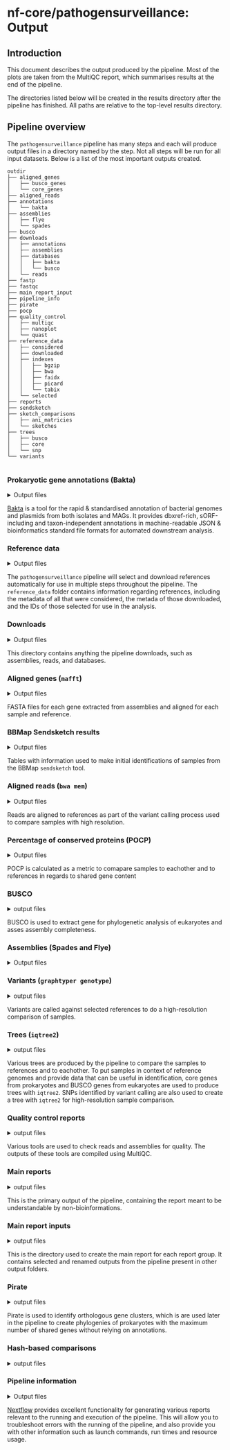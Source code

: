 # nf-core/pathogensurveillance: Output

## Introduction

This document describes the output produced by the pipeline. Most of the plots are taken from the MultiQC report, which summarises results at the end of the pipeline.

The directories listed below will be created in the results directory after the pipeline has finished. All paths are relative to the top-level results directory.

<!-- TODO nf-core: Write this documentation describing your workflow's output -->

## Pipeline overview

The `pathogensurveillance` pipeline has many steps and each will produce output files in a directory named by the step.
Not all steps will be run for all input datasets.
Below is a list of the most important outputs created.

```
outdir
├── aligned_genes
│   ├── busco_genes
│   └── core_genes
├── aligned_reads
├── annotations
│   └── bakta
├── assemblies
│   ├── flye
│   └── spades
├── busco
├── downloads
│   ├── annotations
│   ├── assemblies
│   ├── databases
│   │   ├── bakta
│   │   └── busco
│   └── reads
├── fastp
├── fastqc
├── main_report_input
├── pipeline_info
├── pirate
├── pocp
├── quality_control
│   ├── multiqc
│   ├── nanoplot
│   └── quast
├── reference_data
│   ├── considered
│   ├── downloaded
│   ├── indexes
│   │   ├── bgzip
│   │   ├── bwa
│   │   ├── faidx
│   │   ├── picard
│   │   └── tabix
│   └── selected
├── reports
├── sendsketch
├── sketch_comparisons
│   ├── ani_matricies
│   └── sketches
├── trees
│   ├── busco
│   ├── core
│   └── snp
└── variants
```
```
```


### Prokaryotic gene annotations (Bakta)

<details markdown="1">
<summary>Output files</summary>

- `annotations/bakta/`
  - `<samplename>.gff3`: annotations & sequences in GFF3 format
  - `<samplename>.gbff`: annotations & sequences in (multi) GenBank format
  - `<samplename>.ffn`: feature nucleotide sequences as FASTA
  - `<samplename>.fna`: replicon/contig DNA sequences as FASTA
  - `<samplename>.embl`: annotations & sequences in (multi) EMBL format
  - `<samplename>.faa`: CDS/sORF amino acid sequences as FASTA
  - `<samplename>_hypothetical.faa`: further information on hypothetical protein CDS as simple human readble tab separated values
  - `<samplename>_hypothetical.tsv`: hypothetical protein CDS amino acid sequences as FASTA
  - `<samplename>.tsv`: annotations as simple human readble TSV
  - `<samplename>.txt`: summary in TXT format

> Descriptions taken from the [Bakta documentation](https://github.com/oschwengers/bakta#output).

</details>

[Bakta](https://github.com/oschwengers/bakta) is a tool for the rapid & standardised annotation of bacterial genomes and plasmids from both isolates and MAGs. It provides dbxref-rich, sORF-including and taxon-independent annotations in machine-readable JSON & bioinformatics standard file formats for automated downstream analysis.


### Reference data

<details markdown="1">
<summary>Output files</summary>

- `reference_data/`
  - `considered/`
    - `<family>.json`: The metadata downloaded from the NCBI assembly database for all references considered
    - `<family>.tsv`: Select information from the above JSON file converted to a table
  - `downloaded/`
    - `<sample_id>.tsv`: The metadata for references selected for download
  - `selected/`
    - `<report group>_mapping_references.tsv`: The IDs of references used to align reads to during variant calling
    - `<report group>_core_references.tsv`: The IDs of references used to provide context in core gene phylogenies
    - `<report group>_busco_references.tsv`:  The IDs of references used to provide context in BUSCO gene phylogenies
  - `indexes/`
    - `bwa/`
      - `<Refernce ID>_bwa`: Index files used to align reads to references with `bwa mem`
    - `tabix/`
      - `<Report ID>_<Reference ID>.vcf.gz.tbi`: Index files created by `tabix`, which is part of samtools
    - `bgzip/`
      - `<Reference ID>.fasta.gz.gzi`: Index files created by `bgzip`, which is part of samtools
    - `faidx`:
      - `<Reference ID>.fasta.gz.fai`: Index files created by `faidx`, which is part of samtools
      - `<Reference ID>.fasta.gz.gzi`: Index files created by `faidx`, which is part of samtools
    - `picard`:
      - `<Reference ID>.fasta.dict`: Index files created by `picard CreateSequenceDictionary`.

</details>

The `pathogensurveillance` pipeline will select and download references automatically for use in multiple steps throughout the pipeline.
The `reference_data` folder contains information regarding references, including the metadata of all that were considered, the metada of those downloaded, and the IDs of those selected for use in the analysis.


### Downloads

<details markdown="1">
<summary>Output files</summary>

- `downloads/`
  - `assemblies/`
    - `<reference ID>.fasta.gz`: FASTA files of assemblies
  - `annotations/`
    - `<reference ID>.gff.gz`: GFF files of annotations corresponding to assemblies
  - `reads/`
    - `<sample ID>.gff.gz`: FASTQ files of reads
  - `databases/`
    - `bakta/`
      - `db-<size>`: The database used for annotation of assemblies using Bakta. The `<size>` can be `full` or `light`
    - `busco/`
      - `busco_downloads`: The database used for identification of single copy orthologs using BUSCO

</details>

This directory contains anything the pipeline downloads, such as assemblies, reads, and databases.


### Aligned genes (`mafft`)

<details markdown="1">
<summary>Output files</summary>

- `aligned_genes/`
  - `busco_genes/`
    - `<gene ID>_aligned.fas`: FASTA files of aligned genes.
  - `core_genes/`
    - `<gene ID>_aligned.fas`: FASTA files of aligned genes.

</details>

FASTA files for each gene extracted from assemblies and aligned for each sample and reference.


### BBMap Sendsketch results

<details markdown="1">
<summary>Output files</summary>

- `sendsketch/`
  - `<Sample ID>.txt`: Table returned by BBmap `sendsketch` with initial identifications of samples.

</details>

Tables with information used to make initial identifications of samples from the BBMap `sendsketch` tool.


### Aligned reads (`bwa mem`)

<details markdown="1">
<summary>Output files</summary>

- `aligned_reads/`
  - `<Reference ID>_<Sample ID>.bam`: Alignments of reads to references in the BAM format.
  - `<Reference ID>_<Sample ID>.formatted.bam`: Quality filtered BAM files produced by `picard`.
  - `<Reference ID>_<Sample ID>.formatted.bam.csi`: Index for the above file produced by `samtools index`
  - `<Reference ID>_<Sample ID>.formatted.MarkDuplicates.metrics.txt`: Output from `picard MarkDuplicates`


</details>

Reads are aligned to references as part of the variant calling process used to compare samples with high resolution.


### Percentage of conserved proteins (POCP)

<details markdown="1">
<summary>Output files</summary>

- `pocp`
  - `<Report ID>_pocp.tsv`: A pairwise matrix of the POCP between all samples and references

</details>

POCP is calculated as a metric to comapare samples to eachother and to references in regards to shared gene content


### BUSCO

<details markdown="1">
<summary>output files</summary>

- `busco/`
  - `short_summary.specific.<busco_db>.<species_name>.fasta.txt`: completeness report in tsv format
  - `<species_name>-<busco_db>-busco.batch_summary.txt`: summarized completeness report in tsv format
  - `<sample id>-<database lineage>-busco`: directory with other busco results

</details>

BUSCO is used to extract gene for phylogenetic analysis of eukaryotes and asses assembly completeness.


### Assemblies (Spades and Flye)

<details markdown="1">
<summary>Output files</summary>

- `assemblies/`
  - `spades/`
    - `<Sample ID>.scaffolds.fa.gz`: Compressed assembled scaffolds in fasta format
    - `<Sample ID>.assembly.gfa.gz`: Compressed assembly graph in gfa format
    - `<Sample ID>.contigs.fa.gz`: Compressed assembled contigs in fasta forma
    - `<Sample ID>.spades.log`: Log file produced by `spades`
    - `<Sample ID>_filtered.fasta`: Quality filtered spades assembly
  - `flye/`
    - `<Sample ID>.assembly.fasta.gz`: Assembly in gzipped fasta format
    - `<Sample ID>.assembly_graph.gfa.gz`: Assembly graph in gzipped gfa format
    - `<Sample ID>.assembly_graph.gv.gz`: Assembly graph in gzipped gv format
    - `<Sample ID>.assembly_info.txt`: Information on the assembly
    - `<Sample ID>.flye.log`: Flye log file
    - `<Sample ID>.params.json`: Parameters used when running flye

</details>


### Variants (`graphtyper genotype`)

<details markdown="1">
<summary>output files</summary>

- `variants/`
  - `<Report ID>_<Reference ID>.vcf.gz`: The variants for all samples aligned to this reference produced by `graphtyper genotype`
  - `<Report ID>_<Reference ID>.vcf.gz.tbi`: The index files for the variants
  - `<Report ID>_<Reference ID>variantfiltration.vcf.gz`: The filtered variants for all samples aligned to this reference produced by `graphtyper genotype`
  - `<Report ID>_<Reference ID>variantfiltration.vcf.gz.tbi`: The index files for the filtered variants
  - `<Report ID>_<Reference ID>.vcffilter.vcf.gz`:
  - `<Report ID>_<Reference ID>.fasta`: FASTA file with values for each variable site concatenated

</details>

Variants are called against selected references to do a high-resolution comparison of samples.


### Trees (`iqtree2`)

<details markdown="1">
<summary>output files</summary>

- `trees/`
  - `busco/`
    - `<Report ID>_<Cluster ID>.treefile`: Tree in Newick format inferred from BUSCO genes by `iqtree2`
  - `core/`
    - `<Report ID>_<Cluster ID>.treefile`: Tree in Newick format inferred from core genes by `iqtree2`
  - `snp/`
    - `<Report ID>_<Cluster ID>.treefile`: Tree in Newick format inferred from variants by `iqtree2`

</details>

Various trees are produced by the pipeline to compare the samples to references and to eachother.
To put samples in context of reference genomes and provide data that can be useful in identification, core genes from prokaryotes and BUSCO genes from eukaryotes are used to produce trees with `iqtree2`.
SNPs identified by variant calling are also used to create a tree with `iqtree2` for high-resolution sample comparison.


### Quality control reports

<details markdown="1">
<summary>output files</summary>

- `quality_control/`
  - `multiqc/`
    - `<Report ID>_multiqc>`: MultiQC outputs for samples in each report
  - `nanoplot/`: Nanoplot output reports and plots
  - `quast/`
    - `<Sample ID>`: Quast reports and associated data

</details>

Various tools are used to check reads and assemblies for quality.
The outputs of these tools are compiled using MultiQC.


### Main reports

<details markdown="1">
<summary>output files</summary>

- `reports/`
  - `<Report ID>_report.html`: The primary output report of the pipeline

</details>

This is the primary output of the pipeline, containing the report meant to be understandable by non-bioinformations.


### Main report inputs

<details markdown="1">
<summary>output files</summary>

- `main_report_input/`
  - `<Report ID>_inputs`: A folder containing formatted outputs from the pipeline used in the main report.

</details>

This is the directory used to create the main report for each report group.
It contains selected and renamed outputs from the pipeline present in other output folders.


### Pirate

<details markdown="1">
<summary>output files</summary>

- `pirate/`
  - `<Report ID>_results`: Pirate output

</details>

Pirate is used to identify orthologous gene clusters, which is are used later in the pipeline to create phylogenies of prokaryotes with the maximum number of shared genes without relying on annotations.


### Hash-based comparisons

<details markdown="1">
<summary>output files</summary>

- `sketch_comparisons/`
  - `ani_matricies/`
    - `<Report ID>_comp.csv`: ANI similarity matrix in CSV format made by `sourmash compare`
    - `<Report ID>_comp.npy`: ANI similarity matrix in NumPy format made by `sourmash compare`
    - `<Report ID>_comp.npy.labels.txt`: Labels for the above file made by `sourmash compare`
  - `sketches/`
    - `<Sample ID or Reference ID>.sig`: FracMinHash signature of the given sequence made by `sourmash sketch`


</details>



### Pipeline information

<details markdown="1">
<summary>Output files</summary>

- `pipeline_info/`
  - Reports generated by Nextflow: `execution_report.html`, `execution_timeline.html`, `execution_trace.txt` and `pipeline_dag.dot`/`pipeline_dag.svg`.
  - Reports generated by the pipeline: `pipeline_report.html`, `pipeline_report.txt` and `software_versions.yml`. The `pipeline_report*` files will only be present if the `--email` / `--email_on_fail` parameter's are used when running the pipeline.
  - Reformatted samplesheet files used as input to the pipeline: `samplesheet.valid.csv`.
  - Parameters used by the pipeline run: `params.json`.

</details>

[Nextflow](https://www.nextflow.io/docs/latest/tracing.html) provides excellent functionality for generating various reports relevant to the running and execution of the pipeline. This will allow you to troubleshoot errors with the running of the pipeline, and also provide you with other information such as launch commands, run times and resource usage.
